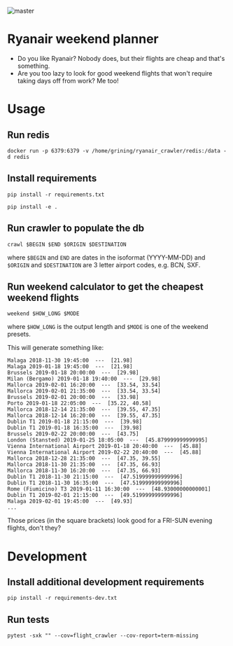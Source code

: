 ![master](https://travis-ci.org/098799/flight-crawler.svg?branch=master)

# Ryanair weekend planner

* Do you like Ryanair? Nobody does, but their flights are cheap and that's something.
* Are you too lazy to look for good weekend flights that won't require taking days off from work? Me too!

# Usage

## Run redis
```
docker run -p 6379:6379 -v /home/grining/ryanair_crawler/redis:/data -d redis
```

## Install requirements
```
pip install -r requirements.txt
```
```
pip install -e .
```

## Run crawler to populate the db
```
crawl $BEGIN $END $ORIGIN $DESTINATION
```

where `$BEGIN` and `END` are dates in the isoformat (YYYY-MM-DD) and `$ORIGIN` and `$DESTINATION` are 3 letter airport codes, e.g. BCN, SXF.

## Run weekend calculator to get the cheapest weekend flights
```
weekend $HOW_LONG $MODE
```

where `$HOW_LONG` is the output length and `$MODE` is one of the weekend presets.

This will generate something like:
```
Malaga 2018-11-30 19:45:00  ---  [21.98]
Malaga 2019-01-18 19:45:00  ---  [21.98]
Brussels 2019-01-18 20:00:00  ---  [29.98]
Milan (Bergamo) 2019-01-18 19:40:00  ---  [29.98]
Mallorca 2019-02-01 16:20:00  ---  [33.54, 33.54]
Mallorca 2019-02-01 21:35:00  ---  [33.54, 33.54]
Brussels 2019-02-01 20:00:00  ---  [33.98]
Porto 2019-01-18 22:05:00  ---  [35.22, 40.58]
Mallorca 2018-12-14 21:35:00  ---  [39.55, 47.35]
Mallorca 2018-12-14 16:20:00  ---  [39.55, 47.35]
Dublin T1 2019-01-18 21:15:00  ---  [39.98]
Dublin T1 2019-01-18 16:35:00  ---  [39.98]
Brussels 2019-02-22 20:00:00  ---  [43.75]
London (Stansted) 2019-01-25 18:05:00  ---  [45.879999999999995]
Vienna International Airport 2019-01-18 20:40:00  ---  [45.88]
Vienna International Airport 2019-02-22 20:40:00  ---  [45.88]
Mallorca 2018-12-28 21:35:00  ---  [47.35, 39.55]
Mallorca 2018-11-30 21:35:00  ---  [47.35, 66.93]
Mallorca 2018-11-30 16:20:00  ---  [47.35, 66.93]
Dublin T1 2018-11-30 21:15:00  ---  [47.519999999999996]
Dublin T1 2018-11-30 16:35:00  ---  [47.519999999999996]
Rome (Fiumicino) T3 2019-01-11 16:30:00  ---  [48.93000000000001]
Dublin T1 2019-02-01 21:15:00  ---  [49.519999999999996]
Malaga 2019-02-01 19:45:00  ---  [49.93]
...
```
Those prices (in the square brackets) look good for a FRI-SUN evening flights, don't they?


# Development

## Install additional development requirements
```
pip install -r requirements-dev.txt
```

## Run tests
```
pytest -sxk "" --cov=flight_crawler --cov-report=term-missing
```
